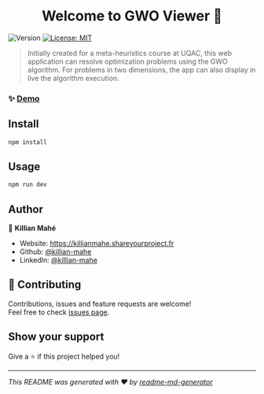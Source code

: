 <h1 align="center">Welcome to GWO Viewer 👋</h1>
<p>
  <img alt="Version" src="https://img.shields.io/badge/version-1.0.0-blue.svg?cacheSeconds=2592000" />
  <a href="#" target="_blank">
    <img alt="License: MIT" src="https://img.shields.io/badge/License-MIT-yellow.svg" />
  </a>
</p>

> Initially created for a meta-heuristics course at UQAC, this web application can resolve optimization problems using the GWO algorithm. For problems in two dimensions, the app can also display in live the algorithm execution.

### ✨ [Demo](https://gwo.shareyourproject.fr)

## Install

```sh
npm install
```

## Usage

```sh
npm run dev
```

## Author

👤 **Killian Mahé**

* Website: https://killianmahe.shareyourproject.fr
* Github: [@killian-mahe](https://github.com/killian-mahe)
* LinkedIn: [@killian-mahe](https://linkedin.com/in/killian-mah%C3%A9-246928135)

## 🤝 Contributing

Contributions, issues and feature requests are welcome!<br />Feel free to check [issues page](https://github.com/killian-mahe/gwo-visualizer/issues). 

## Show your support

Give a ⭐️ if this project helped you!

***
_This README was generated with ❤️ by [readme-md-generator](https://github.com/kefranabg/readme-md-generator)_